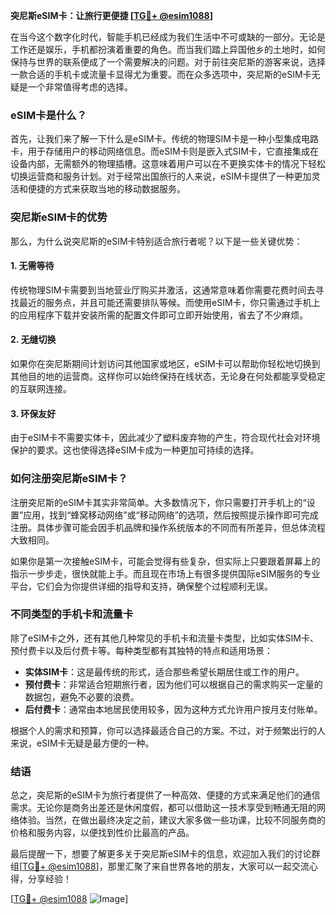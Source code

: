 **突尼斯eSIM卡：让旅行更便捷 [[TG💪+ @esim1088](https://t.me/s/esim1088)]**

在当今这个数字化时代，智能手机已经成为我们生活中不可或缺的一部分。无论是工作还是娱乐，手机都扮演着重要的角色。而当我们踏上异国他乡的土地时，如何保持与世界的联系便成了一个需要解决的问题。对于前往突尼斯的游客来说，选择一款合适的手机卡或流量卡显得尤为重要。而在众多选项中，突尼斯的eSIM卡无疑是一个非常值得考虑的选择。

### eSIM卡是什么？

首先，让我们来了解一下什么是eSIM卡。传统的物理SIM卡是一种小型集成电路卡，用于存储用户的移动网络信息。而eSIM卡则是嵌入式SIM卡，它直接集成在设备内部，无需额外的物理插槽。这意味着用户可以在不更换实体卡的情况下轻松切换运营商和服务计划。对于经常出国旅行的人来说，eSIM卡提供了一种更加灵活和便捷的方式来获取当地的移动数据服务。

### 突尼斯eSIM卡的优势

那么，为什么说突尼斯的eSIM卡特别适合旅行者呢？以下是一些关键优势：

#### 1. **无需等待**
   传统物理SIM卡需要到当地营业厅购买并激活，这通常意味着你需要花费时间去寻找最近的服务点，并且可能还需要排队等候。而使用eSIM卡，你只需通过手机上的应用程序下载并安装所需的配置文件即可立即开始使用，省去了不少麻烦。

#### 2. **无缝切换**
   如果你在突尼斯期间计划访问其他国家或地区，eSIM卡可以帮助你轻松地切换到其他目的地的运营商。这样你可以始终保持在线状态，无论身在何处都能享受稳定的互联网连接。

#### 3. **环保友好**
   由于eSIM卡不需要实体卡，因此减少了塑料废弃物的产生，符合现代社会对环境保护的要求。这也使得选择eSIM卡成为一种更加可持续的选择。

### 如何注册突尼斯eSIM卡？

注册突尼斯的eSIM卡其实非常简单。大多数情况下，你只需要打开手机上的“设置”应用，找到“蜂窝移动网络”或“移动网络”的选项，然后按照提示操作即可完成注册。具体步骤可能会因手机品牌和操作系统版本的不同而有所差异，但总体流程大致相同。

如果你是第一次接触eSIM卡，可能会觉得有些复杂，但实际上只要跟着屏幕上的指示一步步走，很快就能上手。而且现在市场上有很多提供国际eSIM服务的专业平台，它们会为你提供详细的指导和支持，确保整个过程顺利无误。

### 不同类型的手机卡和流量卡

除了eSIM卡之外，还有其他几种常见的手机卡和流量卡类型，比如实体SIM卡、预付费卡以及后付费卡等。每种类型都有其独特的特点和适用场景：

- **实体SIM卡**：这是最传统的形式，适合那些希望长期居住或工作的用户。
- **预付费卡**：非常适合短期旅行者，因为他们可以根据自己的需求购买一定量的数据包，避免不必要的浪费。
- **后付费卡**：通常由本地居民使用较多，因为这种方式允许用户按月支付账单。

根据个人的需求和预算，你可以选择最适合自己的方案。不过，对于频繁出行的人来说，eSIM卡无疑是最方便的一种。

### 结语

总之，突尼斯的eSIM卡为旅行者提供了一种高效、便捷的方式来满足他们的通信需求。无论你是商务出差还是休闲度假，都可以借助这一技术享受到畅通无阻的网络体验。当然，在做出最终决定之前，建议大家多做一些功课，比较不同服务商的价格和服务内容，以便找到性价比最高的产品。

最后提醒一下，想要了解更多关于突尼斯eSIM卡的信息，欢迎加入我们的讨论群组[[TG💪+ @esim1088](https://t.me/s/esim1088)]，那里汇聚了来自世界各地的朋友，大家可以一起交流心得，分享经验！

[[TG💪+ @esim1088](https://t.me/s/esim1088) ![Image](https://i.postimg.cc/4NQfJmqS/Snipaste-2025-05-13-00-14-12.png)]